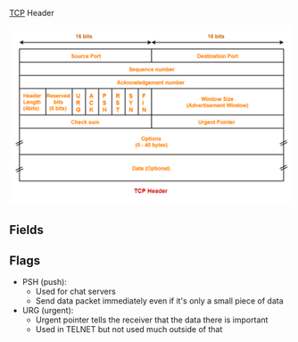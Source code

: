 [TCP](TCP.md) Header

![TCP Header](tcp-header.png)

## Fields



## Flags

- PSH (push):
	- Used for chat servers
	- Send data packet immediately even if it's only a small piece of data
- URG (urgent):
	- Urgent pointer tells the receiver that the data there is important
	- Used in TELNET but not used much outside of that
